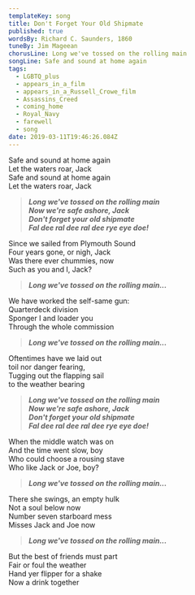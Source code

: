 ```yaml
---
templateKey: song
title: Don't Forget Your Old Shipmate
published: true
wordsBy: Richard C. Saunders, 1860
tuneBy: Jim Mageean
chorusLine: Long we've tossed on the rolling main
songLine: Safe and sound at home again
tags:
  - LGBTQ_plus
  - appears_in_a_film
  - appears_in_a_Russell_Crowe_film
  - Assassins_Creed
  - coming_home
  - Royal_Navy
  - farewell
  - song
date: 2019-03-11T19:46:26.084Z
---
```

Safe and sound at home again\
Let the waters roar, Jack\
Safe and sound at home again\
Let the waters roar, Jack

> ***Long we've tossed on the rolling main\
Now we're safe ashore, Jack\
Don't forget your old shipmate\
Fal dee ral dee ral dee rye eye doe!***

Since we sailed from Plymouth Sound\
Four years gone, or nigh, Jack\
Was there ever chummies, now\
Such as you and I, Jack?

> ***Long we've tossed on the rolling main...***

We have worked the self-same gun:\
Quarterdeck division\
Sponger I and loader you\
Through the whole commission

> ***Long we've tossed on the rolling main...***

Oftentimes have we laid out\
toil nor danger fearing,\
Tugging out the flapping sail\
to the weather bearing

> ***Long we've tossed on the rolling main\
Now we're safe ashore, Jack\
Don't forget your old shipmate\
Fal dee ral dee ral dee rye eye doe!***

When the middle watch was on\
And the time went slow, boy\
Who could choose a rousing stave\
Who like Jack or Joe, boy?

> ***Long we've tossed on the rolling main...***

There she swings, an empty hulk\
Not a soul below now\
Number seven starboard mess\
Misses Jack and Joe now

> ***Long we've tossed on the rolling main...***

But the best of friends must part\
Fair or foul the weather\
Hand yer flipper for a shake\
Now a drink together
